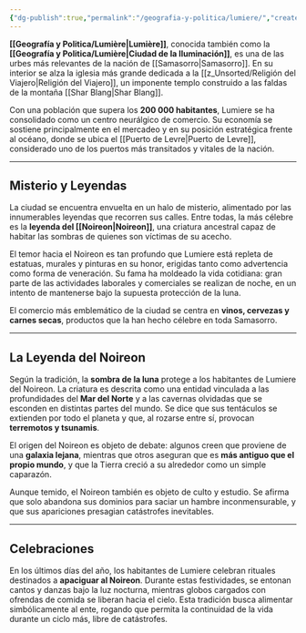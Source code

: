 ```yaml
---
{"dg-publish":true,"permalink":"/geografia-y-politica/lumiere/","created":"2025-08-16T20:09:02.880-06:00","updated":"2025-08-16T20:10:40.000-06:00"}
---
```


**[[Geografía y Politica/Lumière\|Lumière]]**, conocida también como la **[[Geografía y Politica/Lumière\|Ciudad de la Iluminación]]**, es una de las urbes más relevantes de la nación de [[Samasorro\|Samasorro]]. En su interior se alza la iglesia más grande dedicada a la [[z_Unsorted/Religión del Viajero\|Religión del Viajero]], un imponente templo construido a las faldas de la montaña [[Shar Blang\|Shar Blang]].

Con una población que supera los **200 000 habitantes**, Lumiere se ha consolidado como un centro neurálgico de comercio. Su economía se sostiene principalmente en el mercadeo y en su posición estratégica frente al océano, donde se ubica el [[Puerto de Levre\|Puerto de Levre]], considerado uno de los puertos más transitados y vitales de la nación.

---

## Misterio y Leyendas

La ciudad se encuentra envuelta en un halo de misterio, alimentado por las innumerables leyendas que recorren sus calles. Entre todas, la más célebre es la **leyenda del [[Noireon\|Noireon]]**, una criatura ancestral capaz de habitar las sombras de quienes son víctimas de su acecho.

El temor hacia el Noireon es tan profundo que Lumiere está repleta de estatuas, murales y pinturas en su honor, erigidas tanto como advertencia como forma de veneración. Su fama ha moldeado la vida cotidiana: gran parte de las actividades laborales y comerciales se realizan de noche, en un intento de mantenerse bajo la supuesta protección de la luna.

El comercio más emblemático de la ciudad se centra en **vinos, cervezas y carnes secas**, productos que la han hecho célebre en toda Samasorro.

---

## La Leyenda del Noireon

Según la tradición, la **sombra de la luna** protege a los habitantes de Lumiere del Noireon. La criatura es descrita como una entidad vinculada a las profundidades del **Mar del Norte** y a las cavernas olvidadas que se esconden en distintas partes del mundo. Se dice que sus tentáculos se extienden por todo el planeta y que, al rozarse entre sí, provocan **terremotos y tsunamis**.

El origen del Noireon es objeto de debate: algunos creen que proviene de una **galaxia lejana**, mientras que otros aseguran que es **más antiguo que el propio mundo**, y que la Tierra creció a su alrededor como un simple caparazón.

Aunque temido, el Noireon también es objeto de culto y estudio. Se afirma que solo abandona sus dominios para saciar un hambre inconmensurable, y que sus apariciones presagian catástrofes inevitables.

---

## Celebraciones

En los últimos días del año, los habitantes de Lumiere celebran rituales destinados a **apaciguar al Noireon**. Durante estas festividades, se entonan cantos y danzas bajo la luz nocturna, mientras globos cargados con ofrendas de comida se liberan hacia el cielo. Esta tradición busca alimentar simbólicamente al ente, rogando que permita la continuidad de la vida durante un ciclo más, libre de catástrofes.